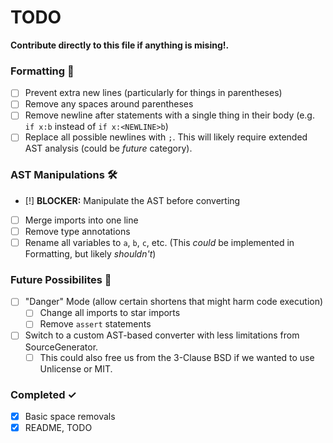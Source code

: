# TODO
**Contribute directly to this file if anything is mising!.**

### Formatting 🧹

- [ ] Prevent extra new lines (particularly for things in parentheses)
- [ ] Remove any spaces around parentheses
- [ ] Remove newline after statements with a single thing in their body (e.g. `if x:b` instead of `if x:<NEWLINE>b`)
- [ ] Replace all possible newlines with `;`. This will likely require extended AST analysis (could be *future* category).

### AST Manipulations 🛠
- [!] **BLOCKER:** Manipulate the AST before converting
- [ ] Merge imports into one line
- [ ] Remove type annotations
- [ ] Rename all variables to `a`, `b`, `c`, etc. (This *could* be implemented in Formatting, but likely *shouldn't*)

### Future Possibilites 🔮
- [ ] "Danger" Mode (allow certain shortens that might harm code execution)
  - [ ] Change all imports to star imports
  - [ ] Remove `assert` statements
- [ ] Switch to a custom AST-based converter with less limitations from SourceGenerator.
  - [ ] This could also free us from the 3-Clause BSD if we wanted to use Unlicense or MIT.

### Completed ✓
- [x] Basic space removals
- [x] README, TODO
